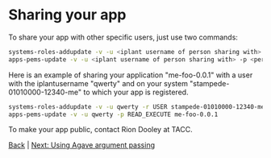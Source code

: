 Sharing your app 
=====================================

To share your app with other specific users, just use two commands:

```sh
systems-roles-addupdate -v -u <iplant username of person sharing with> -r <permission level> <app system name>
apps-pems-update -v -u <iplant username of person sharing with> -p <permission level> <app name>
```

Here is an example of sharing your application "me-foo-0.0.1" with a user with the iplantusername "qwerty" and on your system "stampede-01010000-12340-me" to which your app is registered.

```sh
systems-roles-addupdate -v -u qwerty -r USER stampede-01010000-12340-me
apps-pems-update -v -u qwerty -p READ_EXECUTE me-foo-0.0.1
```

To make your app public, contact Rion Dooley at TACC.

[Back](README.md)  | [Next: Using Agave argument passing](argpass.md)
